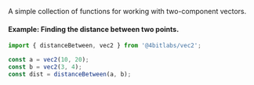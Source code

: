 A simple collection of functions for working with two-component vectors.

#### Example: Finding the distance between two points.

```ts
import { distanceBetween, vec2 } from '@4bitlabs/vec2';

const a = vec2(10, 20);
const b = vec2(3, 4);
const dist = distanceBetween(a, b);
```
